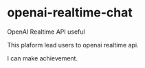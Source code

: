 # openai-realtime-chat
OpenAI Realtime API useful


This plaform lead users to openai realtime api.


I can make achievement.
